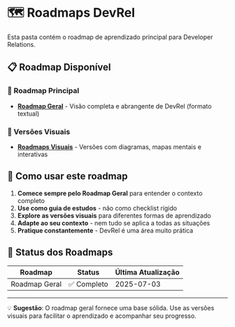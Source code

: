 # 🗺️ Roadmaps DevRel

Esta pasta contém o roadmap de aprendizado principal para Developer Relations.

## 📋 Roadmap Disponível

### 🌟 Roadmap Principal
- **[Roadmap Geral](./roadmap-geral.md)** - Visão completa e abrangente de DevRel (formato textual)

### 🎨 Versões Visuais
- **[Roadmaps Visuais](../roadmaps-visuais/)** - Versões com diagramas, mapas mentais e interativas

## 🎯 Como usar este roadmap

1. **Comece sempre pelo Roadmap Geral** para entender o contexto completo
2. **Use como guia de estudos** - não como checklist rígido
3. **Explore as versões visuais** para diferentes formas de aprendizado
4. **Adapte ao seu contexto** - nem tudo se aplica a todas as situações
5. **Pratique constantemente** - DevRel é uma área muito prática

## 🔄 Status dos Roadmaps

| Roadmap | Status | Última Atualização |
|---------|--------|-------------------|
| Roadmap Geral | ✅ Completo | 2025-07-03 |

---

💡 **Sugestão**: O roadmap geral fornece uma base sólida. Use as versões visuais para facilitar o aprendizado e acompanhar seu progresso.
